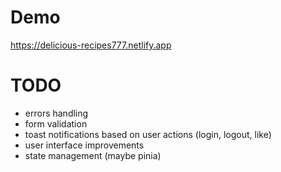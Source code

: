 # Demo
https://delicious-recipes777.netlify.app

# TODO
* errors handling
* form validation
* toast notifications based on user actions (login, logout, like)
* user interface improvements
* state management (maybe pinia)
